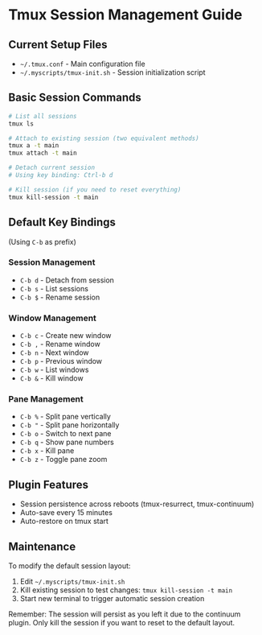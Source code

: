 # Tmux Session Management Guide

## Current Setup Files
- `~/.tmux.conf` - Main configuration file
- `~/.myscripts/tmux-init.sh` - Session initialization script

## Basic Session Commands
```bash
# List all sessions
tmux ls

# Attach to existing session (two equivalent methods)
tmux a -t main
tmux attach -t main

# Detach current session
# Using key binding: Ctrl-b d

# Kill session (if you need to reset everything)
tmux kill-session -t main
```

## Default Key Bindings
(Using `C-b` as prefix)

### Session Management
- `C-b d` - Detach from session
- `C-b s` - List sessions
- `C-b $` - Rename session

### Window Management
- `C-b c` - Create new window
- `C-b ,` - Rename window
- `C-b n` - Next window
- `C-b p` - Previous window
- `C-b w` - List windows
- `C-b &` - Kill window

### Pane Management
- `C-b %` - Split pane vertically
- `C-b "` - Split pane horizontally
- `C-b o` - Switch to next pane
- `C-b q` - Show pane numbers
- `C-b x` - Kill pane
- `C-b z` - Toggle pane zoom

## Plugin Features
- Session persistence across reboots (tmux-resurrect, tmux-continuum)
- Auto-save every 15 minutes
- Auto-restore on tmux start

## Maintenance
To modify the default session layout:
1. Edit `~/.myscripts/tmux-init.sh`
2. Kill existing session to test changes: `tmux kill-session -t main`
3. Start new terminal to trigger automatic session creation

Remember: The session will persist as you left it due to the continuum plugin. Only kill the session if you want to reset to the default layout.

